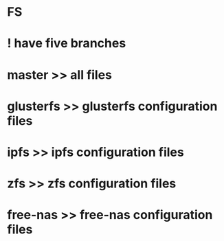 # FS

# ! have five branches
# master >> all files
# glusterfs >> glusterfs configuration files
# ipfs >> ipfs configuration files
# zfs >> zfs configuration files
# free-nas >> free-nas configuration files
